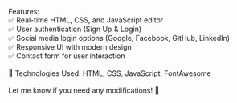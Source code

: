 Features:<br>
✅ Real-time HTML, CSS, and JavaScript editor <br>
✅ User authentication (Sign Up & Login) <br>
✅ Social media login options (Google, Facebook, GitHub, LinkedIn) <br>
✅ Responsive UI with modern design <br>
✅ Contact form for user interaction <br>
<br>
🔗 Technologies Used: HTML, CSS, JavaScript, FontAwesome <br>
<br>
Let me know if you need any modifications! 🚀
